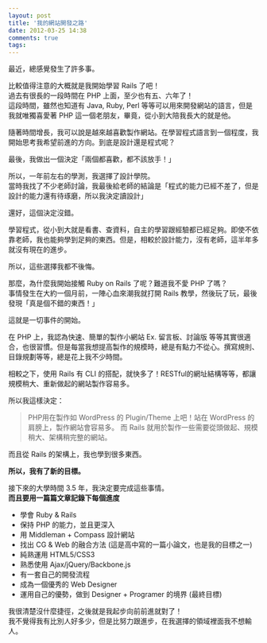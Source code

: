 ```yaml
---
layout: post
title: '我的網站開發之路'
date: 2012-03-25 14:38
comments: true
tags: 
---
```



最近，總感覺發生了許多事。

比較值得注意的大概就是我開始學習 Rails 了吧！<br />
過去有很長的一段時間在 PHP 上面，至少也有五、六年了！<br />
這段時間，雖然也知道有 Java, Ruby, Perl 等等可以用來開發網站的語言，但是我就唯獨喜愛著 PHP 這一個老朋友，畢竟，從小到大陪我長大的就是他。

隨著時間增長，我可以說是越來越喜歡製作網站。在學習程式語言到一個程度，我開始思考我希望前進的方向。到底是設計還是程式呢？

<!--more-->

最後，我做出一個決定「兩個都喜歡，都不該放手！」

所以，一年前左右的學測，我選擇了設計學院。<br />
當時我找了不少老師討論，我最後給老師的結論是「程式的能力已經不差了，但是設計的能力還有待琢磨，所以我決定讀設計」

還好，這個決定沒錯。

學習程式，從小到大就是看書、查資料，自主的學習跟經驗都已經足夠。即使不依靠老師，我也能夠學到足夠的東西。但是，相較於設計能力，沒有老師，這半年多就沒有現在的進步。

所以，這些選擇我都不後悔。

那麼，為什麼我開始接觸 Ruby on Rails 了呢？難道我不愛 PHP 了嗎？<br />
事情發生在大約一個月前，一陣心血來潮我就打開 Rails 教學，然後玩了玩，最後發現「真是個不錯的東西！」

這就是一切事件的開始。

在 PHP 上，我認為快速、簡單的製作小網站 Ex. 留言板、討論版 等等其實很適合，也很習慣。但是每當我想提高製作的規模時，總是有點力不從心。撰寫規則、目錄規劃等等，總是花上我不少時間。

相較之下，使用 Rails 有 CLI 的搭配，就快多了！RESTful的網址結構等等，都讓規模稍大、重新做起的網站製作容易多。

所以我這樣決定：
> PHP用在製作如 WordPress 的 Plugin/Theme 上吧！站在 WordPress 的肩膀上，製作網站會容易多。
> 而 Rails 就用於製作一些需要從頭做起、規模稍大、架構稍完整的網站。

而且從 Rails 的架構上，我也學到很多東西。

**所以，我有了新的目標。**

接下來的大學時間 3.5 年，我決定要完成這些事情。<br />
**而且要用一篇篇文章記錄下每個進度**

* 學會 Ruby & Rails
* 保持 PHP 的能力，並且更深入
* 用 Middleman + Compass 設計網站
* 找出 CG & Web 的融合方法 
	(這是高中寫的一篇小論文，也是我的目標之一)
* 純熟運用 HTML5/CSS3
* 熟悉使用 Ajax/jQuery/Backbone.js
* 有一套自己的開發流程
* 成為一個優秀的 Web Designer
* 運用自己的優勢，做到 Designer + Programer 的境界
	(最終目標)

我很清楚沒什麼捷徑，之後就是我起步向前前進就對了！<br />
我不覺得我有比別人好多少，但是比努力跟進步，在我選擇的領域裡面我不想輸人。
